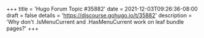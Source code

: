 +++
title = 'Hugo Forum Topic #35882'
date = 2021-12-03T09:26:36-08:00
draft = false
details = 'https://discourse.gohugo.io/t/35882'
description = 'Why don't .IsMenuCurrent and .HasMenuCurrent work on leaf bundle pages?'
+++
